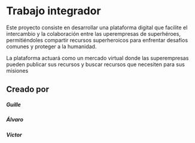 # Trabajo integrador

Este proyecto consiste en desarrollar una plataforma digital que facilite el intercambio y la colaboración entre las  uperempresas de superhéroes, permitiéndoles compartir recursos superheroicos para enfrentar desafíos comunes y proteger a la humanidad.

La plataforma actuará como un mercado virtual donde las superempresas pueden publicar sus  recursos y buscar recursos que necesiten para sus misiones

## Creado por
##### Guille
##### Álvaro
##### Víctor

